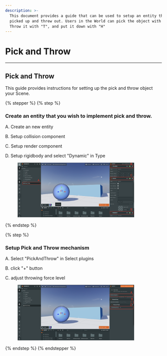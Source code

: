 ```yaml
---
description: >-
  This document provides a guide that can be used to setup an entity that can be
  picked up and threw out. Users in the World can pick the object with "G",
  Throw it with "T", and put it down with "H"
---
```


# Pick and Throw

***

## Pick and Throw

This guide provides instructions for setting up the pick and throw object your Scene.

{% stepper %}
{% step %}
### Create an entity that you wish to implement pick and throw.

A. Create an new entity

B. Setup collision component

C. Setup render component

D. Setup rigidbody and select "Dynamic" in Type

<figure><img src="../../.gitbook/assets/截圖 2025-02-05 下午3.17.24.png" alt="" width="375"><figcaption></figcaption></figure>
{% endstep %}

{% step %}
### Setup Pick and Throw mechanism

A. Select "PickAndThrow" in Select plugins

B. click "+" button

C. adjust throwing force level

<figure><img src="../../.gitbook/assets/截圖 2025-02-05 下午3.32.20.png" alt="" width="375"><figcaption></figcaption></figure>
{% endstep %}
{% endstepper %}
